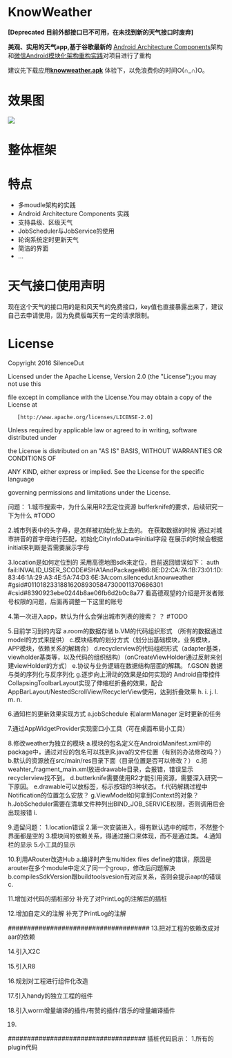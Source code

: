 
# KnowWeather
**[Deprecated 目前外部接口已不可用，在未找到新的天气接口时废弃]**

**美观、实用的天气app,基于谷歌最新的**
[Android Architecture Components](https://developer.android.com/topic/libraries/architecture/index.html)架构和[微信Android模块化架构重构实践](https://mp.weixin.qq.com/s?__biz=MzAwNDY1ODY2OQ==&mid=2649286672&idx=1&sn=4d9db00c496fcafd1d3e01d69af083f9)对项目进行了重构


建议先下载应用[**knowweather.apk**](https://github.com/SilenceDut/KnowWeather/blob/master/apk/knowweather.apk?raw=true) 体验下，以免浪费你的时间O(∩_∩)O。

# 效果图
![](http://ww2.sinaimg.cn/large/006y8lVagw1faiecmxxx2j312w0dwtci.jpg)

# 整体框架



# 特点
 * 多moudle架构的实践
 * Android Architecture Components 实践
 * 支持县级、区级天气
 * JobScheduler与JobService的使用
 * 轮询系统定时更新天气
 * 简洁的界面
 * ...
 

 
# 天气接口使用声明
 
现在这个天气的接口用的是和风天气的免费接口，key值也直接暴露出来了，建议自己去申请使用，因为免费版每天有一定的请求限制。
 

# License

Copyright 2016 SilenceDut

Licensed under the Apache License, Version 2.0 (the "License");you may not use this 

file except in compliance with the License.You may obtain a copy of the License at

       [http://www.apache.org/licenses/LICENSE-2.0]

Unless required by applicable law or agreed to in writing, software distributed under 

the License is distributed on an "AS IS" BASIS, WITHOUT WARRANTIES OR CONDITIONS OF 

ANY KIND, either express or implied. See the License for the specific language 

governing permissions and limitations under the License.



问题：
1.城市搜索中，为什么采用R2去定位资源
bufferknife的要求，后续研究一下为什么
#TODO

2.城市列表中的头字母，是怎样被初始化放上去的。
在获取数据的时候
通过对城市拼音的首字母进行匹配，初始化CityInfoData中initial字段
在展示的时候会根据initial来判断是否需要展示字母

3.location是如何定位到的
采用高德地图sdk来定位，目前返回错误如下：
auth fail:INVALID_USER_SCODE#SHA1AndPackage#B6:8E:D2:CA:7A:1B:73:01:1D:83:46:1A:29:A3:4E:5A:74:D3:6E:3A:com.silencedut.knowweather #gsid#011018233188162089305847300011370686301 #csid#8390923ebe0244b8ae06fb6d2b0c8a77
看高德观望的介绍是开发者账号权限的问题，后面再调整一下这里的账号

4.第一次进入app，默认为什么会弹出城市列表的搜索？
？
#TODO


5.目前学习到的内容
a.room的数据存储
b.VM的代码组织形式 （所有的数据通过model的方式来提供）
c.模块结构的划分方式（划分出基础模块，业务模块，APP模块，依赖关系的解耦合）
d.recyclerview的代码组织形式（adapter基类，viewholder基类等，以及代码的组织结构）（onCreateViewHolder通过反射来创建viewHolder的方式）
e.协议与业务逻辑在数据结构层面的解耦。
f.GSON 数据与类的序列化与反序列化
g.逐步向上滑动的效果是如何实现的
Android自带控件CollapsingToolbarLayout实现了伸缩栏折叠的效果，配合AppBarLayout/NestedScrollView/RecyclerView使用，达到折叠效果
h.
i.
j.
l.
m.
n.

6.通知栏的更新效果实现方式
a.jobSchedule 和alarmManager 定时更新的任务

7.通过AppWidgetProvider实现窗口小工具（可在桌面布局小工具）

8.修改weather为独立的模块
a.模块的包名定义在AndroidManifest.xml中的package中，通过对应的包名可以找到R.java的文件位置（有别的办法修改吗？）
b.默认的资源放在src/main/res目录下面（目录位置是否可以修改？）
c.把weahter_fragment_main.xml放进drawable目录，会报错，错误显示recyclerview找不到。
d.butterknife需要使用R2才能引用资源，需要深入研究一下原因。
e.drawable可以放<selector>标签，标示按钮的3种状态。
f.代码解耦过程中Notification的位置怎么安放？
g.ViewModel如何拿到Context的对象？
h.JobScheduler需要在清单文件种列出BIND_JOB_SERVICE权限，否则调用后会出现报错
i.

9.遗留问题：
1.location错误
2.第一次安装进入，得有默认选中的城市，不然整个界面都是空的
3.模块间的依赖关系，得通过接口来体现，而不是通过类。
4.通知栏的显示
5.小工具的显示

10.利用ARouter改造Hub
a.编译时产生multidex files define的错误，原因是arouter在多个module中定义了同一个group，修改后问题解决
b.compilesSdkVersion跟buildtoolsvesion有对应关系，否则会提示aapt的错误
c.

11.增加对代码的插桩部分
补充了对PrintLog的注解后的插桩

12.增加自定义的注解
补充了PrintLog的注解


#####################################
13.把对工程的依赖改成对aar的依赖

14.引入X2C

15.引入R8

16.规划对工程进行组件化改造

17.引入handy的独立工程的组件

18.引入worm增量编译的插件/有赞的插件/音乐的增量编译插件

19.

####################################
插桩代码启示：
1.所有的plugin代码






